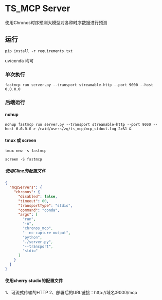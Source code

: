 # TS_MCP Server
使用Chronos时序预测大模型对各种时序数据进行预测
## 运行
```
pip install -r requirements.txt
```
uv/conda 均可

### 单次执行
```
fastmcp run server.py --transport streamable-http --port 9000 --host 0.0.0.0
```

### 后端运行
#### nohup
```
nohup fastmcp run server.py --transport streamable-http --port 9000 --host 0.0.0.0 > /raid/users/zq/ts_mcp/mcp_stdout.log 2>&1 &
```

#### tmux 或 screen
```
tmux new -s fastmcp
```
```
screen -S fastmcp
```

##### 使用Cline的配置文件
```json
{
  "mcpServers": {
    "chronos": {
      "disabled": false,
      "timeout": 60,
      "transportType": "stdio",
      "command": "conda",
      "args": [
        "run",
        "-n",
        "chronos_mcp",
        "--no-capture-output",
        "python",
        "./server.py",
        "--transport",
        "stdio"
      ]
    }
  }
}

```

#### 使用cherry studio的配置文件
1、可流式传输的HTTP
2、部署后的URL链接：http://域名:9000/mcp